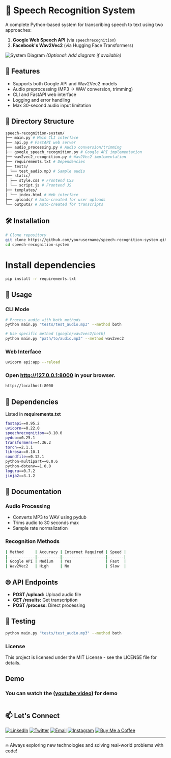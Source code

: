 # 🎤 Speech Recognition System

A complete Python-based system for transcribing speech to text using two approaches:
1. **Google Web Speech API** (via `speechrecognition`)
2. **Facebook's Wav2Vec2** (via Hugging Face Transformers)

![System Diagram](https://i.imgur.com/xyz123.png) *(Optional: Add diagram if available)*

## 🌟 Features
- Supports both Google API and Wav2Vec2 models
- Audio preprocessing (MP3 → WAV conversion, trimming)
- CLI and FastAPI web interface
- Logging and error handling
- Max 30-second audio input limitation

## 📂 Directory Structure
```bash
speech-recognition-system/
├── main.py # Main CLI interface
├── api.py # FastAPI web server
├── audio_processing.py # Audio conversion/trimming
├── google_speech_recognition.py # Google API implementation
├── wav2vec2_recognition.py # Wav2Vec2 implementation
├── requirements.txt # Dependencies
├── tests/
│ └── test_audio.mp3 # Sample audio
├── static/
│ ├── style.css # Frontend CSS
│ └── script.js # Frontend JS
├── templates/
│ └── index.html # Web interface
├── uploads/ # Auto-created for user uploads
└── outputs/ # Auto-created for transcripts
```

## 🛠 Installation
```bash
# Clone repository
git clone https://github.com/yourusername/speech-recognition-system.git
cd speech-recognition-system
```

# Install dependencies
```bash
pip install -r requirements.txt
```
## 🚀 Usage

### CLI Mode
```bash
# Process audio with both methods
python main.py "tests/test_audio.mp3" --method both

# Use specific method (google/wav2vec2/both)
python main.py "path/to/audio.mp3" --method wav2vec2
```
### Web Interface

```bash
uvicorn api:app --reload
```

### Open http://127.0.0.1:8000 in your browser.
```bash
http://localhost:8000
```

## 🔧 Dependencies
Listed in **requirements.txt**
```bash
fastapi==0.95.2
uvicorn==0.22.0
speechrecognition==3.10.0
pydub==0.25.1
transformers==4.36.2
torch==2.1.1
librosa==0.10.1
soundfile==0.12.1
python-multipart==0.0.6
python-dotenv==1.0.0
loguru==0.7.2
jinja2==3.1.2
```

## 📖 Documentation

### Audio Processing
- Converts MP3 to WAV using pydub
- Trims audio to 30 seconds max
- Sample rate normalization

### Recognition Methods
```bash
| Method     | Accuracy | Internet Required | Speed |
|------------|----------|-------------------|-------|
| Google API | Medium   | Yes               | Fast  |
| Wav2Vec2   | High     | No                | Slow  |
```

## 🌐 API Endpoints
- **POST /upload:** Upload audio file
- **GET /results:** Get transcription
- **POST /process:** Direct processing

## 🧪 Testing
```bash
python main.py "tests/test_audio.mp3" --method both
```

### License
This project is licensed under the MIT License - see the LICENSE file for details.

## Demo 
### You can watch the ([youtube video](  )) for demo
<p align="center">
  <img src="  " />
</p>  


## 📫 Let's Connect

[![LinkedIn](https://img.shields.io/badge/-LinkedIn-0077B5?style=flat-square&logo=linkedin&logoColor=white)](https://www.linkedin.com/in/umeshsamartapu/)
[![Twitter](https://img.shields.io/badge/-Twitter-1DA1F2?style=flat-square&logo=twitter&logoColor=white)](https://x.com/umeshsamartapu)
[![Email](https://img.shields.io/badge/-Email-D14836?style=flat-square&logo=gmail&logoColor=white)](mailto:umeshsamartapu@gmail.com)
[![Instagram](https://img.shields.io/badge/-Instagram-E4405F?style=flat-square&logo=instagram&logoColor=white)](https://www.instagram.com/umeshsamartapu/)
[![Buy Me a Coffee](https://img.shields.io/badge/-Buy%20Me%20a%20Coffee-FBAD19?style=flat-square&logo=buymeacoffee&logoColor=black)](https://www.buymeacoffee.com/umeshsamartapu)

---

🔥 Always exploring new technologies and solving real-world problems with code!
